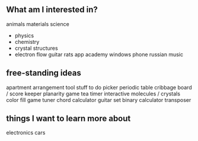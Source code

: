 ## What am I interested in?
animals
materials science
  - physics
  - chemistry
  - crystal structures
  - electron flow
guitar
rats
app academy
windows phone
russian
music

## free-standing ideas
apartment arrangement tool
stuff to do picker
periodic table
cribbage board / score keeper
planarity game
tea timer
interactive molecules / crystals
color fill game
tuner
chord calculator
guitar
set
binary calculator
transposer

## things I want to learn more about
electronics
cars
